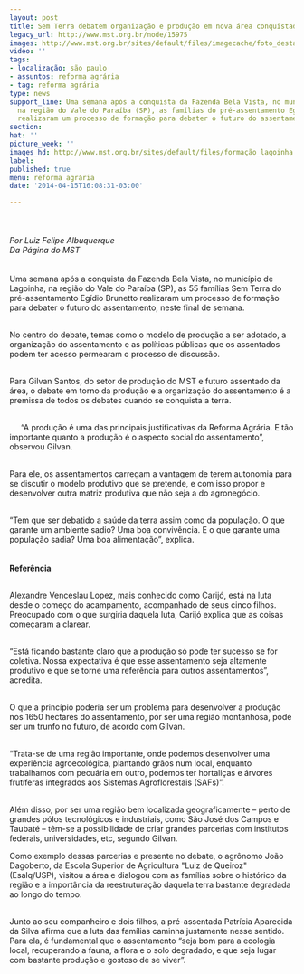 ```yaml
---
layout: post
title: Sem Terra debatem organização e produção em nova área conquistada
legacy_url: http://www.mst.org.br/node/15975
images: http://www.mst.org.br/sites/default/files/imagecache/foto_destaque/formação_lagoinha!.jpg
video: ''
tags:
- localização: são paulo
- assuntos: reforma agrária
- tag: reforma agrária
type: news
support_line: Uma semana após a conquista da Fazenda Bela Vista, no município de Lagoinha,
  na região do Vale do Paraíba (SP), as famílias do pré-assentamento Egídio Brunetto
  realizaram um processo de formação para debater o futuro do assentamento.
section: 
hat: ''
picture_week: ''
images_hd: http://www.mst.org.br/sites/default/files/formação_lagoinha!.jpg
label: 
published: true
menu: reforma agrária
date: '2014-04-15T16:08:31-03:00'

---
```

<p><img style="margin: 10px;" src="http://www.mst.org.br/sites/default/files/forma%C3%A7%C3%A3o_lagoinha.jpg" alt=""><br><em><br>Por Luiz Felipe Albuquerque<br>Da Página do MST</em><br><br><br>Uma semana após a conquista da Fazenda Bela Vista, no município de Lagoinha, na região do Vale do Paraíba (SP), as 55 famílias Sem Terra do pré-assentamento Egídio Brunetto realizaram um processo de formação para debater o futuro do assentamento, neste final de semana.</p><p><br>No centro do debate, temas como o modelo de produção a ser adotado, a organização do assentamento e as políticas públicas que os assentados podem ter acesso permearam o processo de discussão.</p><p><br>Para Gilvan Santos, do setor de produção do MST e futuro assentado da área, o debate em torno da produção e a organização do assentamento é a premissa de todos os debates quando se conquista a terra.</p><p><img style="margin: 10px; float: left;" src="http://www.mst.org.br/sites/default/files/menino_lagoinha.jpg" alt=""><br>“A produção é uma das principais justificativas da Reforma Agrária. E tão importante quanto a produção é o aspecto social do assentamento”, observou Gilvan.</p><p><br>Para ele, os assentamentos carregam a vantagem de terem autonomia para se discutir o modelo produtivo que se pretende, e com isso propor e desenvolver outra matriz produtiva que não seja a do agronegócio.</p><p><br>“Tem que ser debatido a saúde da terra assim como da população. O que garante um ambiente sadio? Uma boa convivência. E o que garante uma população sadia? Uma boa alimentação”, explica.<br><strong><br><br>Referência&nbsp;</strong></p><p><br>Alexandre Venceslau Lopez, mais conhecido como Carijó, está na luta desde o começo do acampamento, acompanhado de seus cinco filhos. Preocupado com o que surgiria daquela luta, Carijó explica que as coisas começaram a clarear. &nbsp;&nbsp;</p><p><br>“Está ficando bastante claro que a produção só pode ter sucesso se for coletiva. Nossa expectativa é que esse assentamento seja altamente produtivo e que se torne uma referência para outros assentamentos”, acredita.</p><p><br>O que a princípio poderia ser um problema para desenvolver a produção nos 1650 hectares do assentamento, por ser uma região montanhosa, pode ser um trunfo no futuro, de acordo com Gilvan.</p><p><br>“Trata-se de uma região importante, onde podemos desenvolver uma experiência agroecológica, plantando grãos num local, enquanto trabalhamos com pecuária em outro, podemos ter hortaliças e árvores frutíferas integrados aos Sistemas Agroflorestais (SAFs)”.<img style="margin: 10px; float: right;" src="http://www.mst.org.br/sites/default/files/fazenda_lagoinha.jpg" alt=""></p><p><br>Além disso, por ser uma região bem localizada geograficamente – perto de grandes pólos tecnológicos e industriais, como São José dos Campos e Taubaté – têm-se a possibilidade de criar grandes parcerias com institutos federais, universidades, etc, segundo Gilvan.</p><div><p>Como exemplo dessas parcerias e presente no debate, o agrônomo João Dagoberto, da Escola Superior de Agricultura "Luiz de Queiroz" (Esalq/USP), visitou a área e dialogou com as famílias sobre o histórico da região e a importância da reestruturação daquela terra bastante degradada ao longo do tempo.</p><p>&nbsp;<br>Junto ao seu companheiro e dois filhos, a pré-assentada Patrícia Aparecida da Silva afirma que a luta das famílias caminha justamente nesse sentido. Para ela, é fundamental que o assentamento “seja bom para a ecologia local, recuperando a fauna, a flora e o solo degradado, e que seja lugar com bastante produção e gostoso de se viver”. &nbsp; &nbsp;</p><p>&nbsp;</p><p>&nbsp;</p><div>&nbsp;</div></div>
